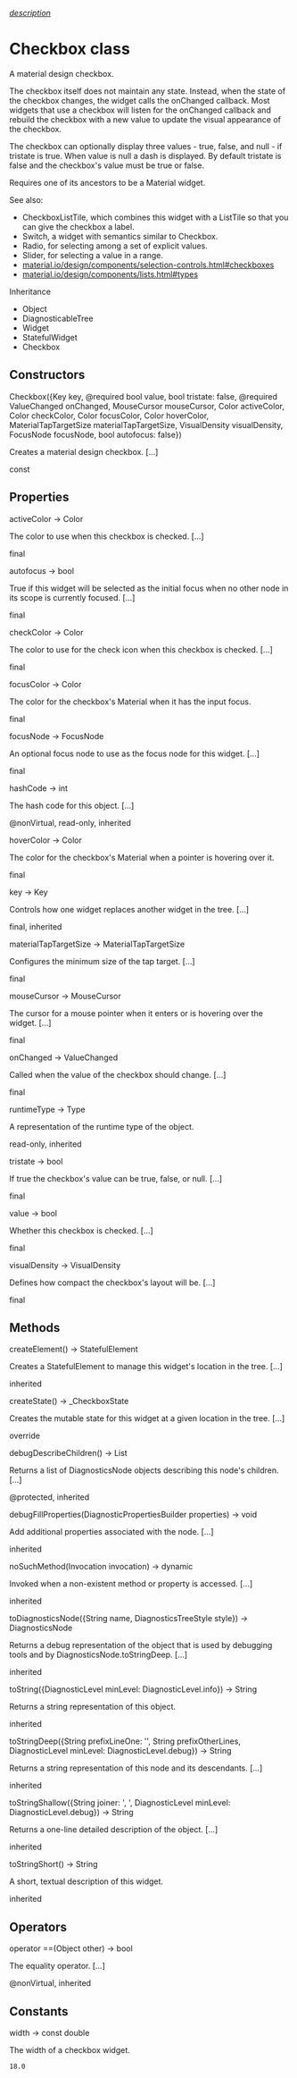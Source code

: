 [*description*][description]

# Checkbox class #

A material design checkbox.

The checkbox itself does not maintain any state. Instead, when the state of the checkbox changes, the widget calls the onChanged callback. Most widgets that use a checkbox will listen for the onChanged callback and rebuild the checkbox with a new value to update the visual appearance of the checkbox.

The checkbox can optionally display three values - true, false, and null - if tristate is true. When value is null a dash is displayed. By default tristate is false and the checkbox's value must be true or false.

Requires one of its ancestors to be a Material widget.

See also:

 *  CheckboxListTile, which combines this widget with a ListTile so that you can give the checkbox a label.
 *  Switch, a widget with semantics similar to Checkbox.
 *  Radio, for selecting among a set of explicit values.
 *  Slider, for selecting a value in a range.
 *  [material.io/design/components/selection-controls.html\#checkboxes][material.io_design_components_selection-controls.html_checkboxes]
 *  [material.io/design/components/lists.html\#types][material.io_design_components_lists.html_types]

Inheritance

 *  Object
 *  DiagnosticableTree
 *  Widget
 *  StatefulWidget
 *  Checkbox

## Constructors ##

Checkbox(\{Key key, @required bool value, bool tristate: false, @required ValueChanged<bool> onChanged, MouseCursor mouseCursor, Color activeColor, Color checkColor, Color focusColor, Color hoverColor, MaterialTapTargetSize materialTapTargetSize, VisualDensity visualDensity, FocusNode focusNode, bool autofocus: false\})

Creates a material design checkbox. \[...\]

const

## Properties ##

activeColor → Color

The color to use when this checkbox is checked. \[...\]

final

autofocus → bool

True if this widget will be selected as the initial focus when no other node in its scope is currently focused. \[...\]

final

checkColor → Color

The color to use for the check icon when this checkbox is checked. \[...\]

final

focusColor → Color

The color for the checkbox's Material when it has the input focus.

final

focusNode → FocusNode

An optional focus node to use as the focus node for this widget. \[...\]

final

hashCode → int

The hash code for this object. \[...\]

@nonVirtual, read-only, inherited

hoverColor → Color

The color for the checkbox's Material when a pointer is hovering over it.

final

key → Key

Controls how one widget replaces another widget in the tree. \[...\]

final, inherited

materialTapTargetSize → MaterialTapTargetSize

Configures the minimum size of the tap target. \[...\]

final

mouseCursor → MouseCursor

The cursor for a mouse pointer when it enters or is hovering over the widget. \[...\]

final

onChanged → ValueChanged<bool>

Called when the value of the checkbox should change. \[...\]

final

runtimeType → Type

A representation of the runtime type of the object.

read-only, inherited

tristate → bool

If true the checkbox's value can be true, false, or null. \[...\]

final

value → bool

Whether this checkbox is checked. \[...\]

final

visualDensity → VisualDensity

Defines how compact the checkbox's layout will be. \[...\]

final

## Methods ##

createElement() → StatefulElement

Creates a StatefulElement to manage this widget's location in the tree. \[...\]

inherited

createState() → \_CheckboxState

Creates the mutable state for this widget at a given location in the tree. \[...\]

override

debugDescribeChildren() → List<DiagnosticsNode>

Returns a list of DiagnosticsNode objects describing this node's children. \[...\]

@protected, inherited

debugFillProperties(DiagnosticPropertiesBuilder properties) → void

Add additional properties associated with the node. \[...\]

inherited

noSuchMethod(Invocation invocation) → dynamic

Invoked when a non-existent method or property is accessed. \[...\]

inherited

toDiagnosticsNode(\{String name, DiagnosticsTreeStyle style\}) → DiagnosticsNode

Returns a debug representation of the object that is used by debugging tools and by DiagnosticsNode.toStringDeep. \[...\]

inherited

toString(\{DiagnosticLevel minLevel: DiagnosticLevel.info\}) → String

Returns a string representation of this object.

inherited

toStringDeep(\{String prefixLineOne: '', String prefixOtherLines, DiagnosticLevel minLevel: DiagnosticLevel.debug\}) → String

Returns a string representation of this node and its descendants. \[...\]

inherited

toStringShallow(\{String joiner: ', ', DiagnosticLevel minLevel: DiagnosticLevel.debug\}) → String

Returns a one-line detailed description of the object. \[...\]

inherited

toStringShort() → String

A short, textual description of this widget.

inherited

## Operators ##

operator ==(Object other) → bool

The equality operator. \[...\]

@nonVirtual, inherited

## Constants ##

width → const double

The width of a checkbox widget.

`18.0`


[description]: https://github.com/flutter/flutter/blob/master/packages/flutter/lib/src/material/checkbox.dart#L44
[material.io_design_components_selection-controls.html_checkboxes]: https://material.io/design/components/selection-controls.html#checkboxes
[material.io_design_components_lists.html_types]: https://material.io/design/components/lists.html#types